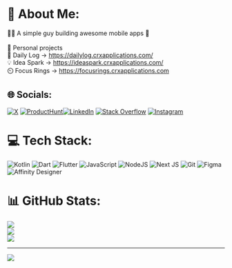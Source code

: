 # 💫 About Me:
🧑‍💻 A simple guy building awesome mobile apps 📱<br><br>🔨 Personal projects<br>🌱 Daily Log -> https://dailylog.crxapplications.com/<br>💡 Idea Spark -> https://ideaspark.crxapplications.com/<br>⏲️ Focus Rings -> https://focusrings.crxapplications.com


## 🌐 Socials:
[![X](https://img.shields.io/badge/X-black.svg?logo=X&logoColor=white)](https://x.com/RaresCruceat) [![ProductHunt](https://simpleicons.org/icons/producthunt.svg)](https://www.producthunt.com/@rares)[![LinkedIn](https://img.shields.io/badge/LinkedIn-%230077B5.svg?logo=linkedin&logoColor=white)](https://linkedin.com/in/rares-cruceat-68104479/) [![Stack Overflow](https://img.shields.io/badge/-Stackoverflow-FE7A16?logo=stack-overflow&logoColor=white)](https://stackoverflow.com/users/5401158/rares-cruceat) [![Instagram](https://img.shields.io/badge/Instagram-%23E4405F.svg?logo=Instagram&logoColor=white)](https://instagram.com/rarescruceat/)

# 💻 Tech Stack:
![Kotlin](https://img.shields.io/badge/kotlin-%237F52FF.svg?style=for-the-badge&logo=kotlin&logoColor=white) ![Dart](https://img.shields.io/badge/dart-%230175C2.svg?style=for-the-badge&logo=dart&logoColor=white) ![Flutter](https://img.shields.io/badge/Flutter-%2302569B.svg?style=for-the-badge&logo=Flutter&logoColor=white) ![JavaScript](https://img.shields.io/badge/javascript-%23323330.svg?style=for-the-badge&logo=javascript&logoColor=%23F7DF1E) ![NodeJS](https://img.shields.io/badge/node.js-6DA55F?style=for-the-badge&logo=node.js&logoColor=white) ![Next JS](https://img.shields.io/badge/Next-black?style=for-the-badge&logo=next.js&logoColor=white) ![Git](https://img.shields.io/badge/git-%23F05033.svg?style=for-the-badge&logo=git&logoColor=white) ![Figma](https://img.shields.io/badge/figma-%23F24E1E.svg?style=for-the-badge&logo=figma&logoColor=white) ![Affinity Designer](https://img.shields.io/badge/affinity%20desginer-%231B72BE.svg?style=for-the-badge&logo=affinity-designer&logoColor=white)
# 📊 GitHub Stats:
![](https://github-readme-stats.vercel.app/api?username=Rares23&theme=dark&hide_border=false&include_all_commits=false&count_private=false)<br/>
![](https://github-readme-streak-stats.herokuapp.com/?user=Rares23&theme=dark&hide_border=false)<br/>
![](https://github-readme-stats.vercel.app/api/top-langs/?username=Rares23&theme=dark&hide_border=false&include_all_commits=false&count_private=false&layout=compact)

---
[![](https://visitcount.itsvg.in/api?id=Rares23&icon=0&color=0)](https://visitcount.itsvg.in)

<!-- Proudly created with GPRM ( https://gprm.itsvg.in ) -->
